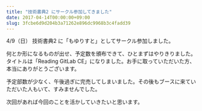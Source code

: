 ```yaml
---
title: "技術書典2 にサークル参加してきました"
date: 2017-04-14T00:00:00+09:00
slug: 3fcbe6d9d204b3a71262e896dc9968b3c4fadd39
---
```


4/9（日） 技術書典2 に「もゆりすと」としてサークル参加しました。

何とか形になるものが出せ、予定数を頒布できて、ひとまずはやりきりました。
タイトルは「Reading GitLab CE」になりました。お手に取っていただいた方、本当にありがとうございます。

予定部数が少なく、午後過ぎに完売してしまいました。その後もブースに来ていただいた人もいて、すみませんでした。

次回があれば今回のことを活かしていきたいと思います。


